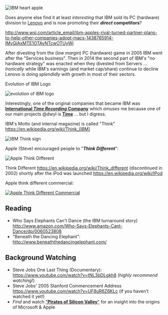 ![IBM heart apple](http://i.imgur.com/mhCyV75.png)

Does anyone else find it at least *interesting* that IBM
sold its PC (hardware) division to [Lenovo](https://en.wikipedia.org/wiki/Lenovo) and is now promoting their
**_direct_ competitors**?

http://www.wsj.com/article_email/ibm-apples-rival-turned-partner-plans-to-help-other-companies-adopt-macs-1438765914-lMyQjAxMTE1OTAyNTcwOTUyWj

After divesting from the (_low margin_) PC (hardware) game in 2005 IBM went after the "Services business". Then in 2014 the second part of IBM's "no hardware strategy" was enacted when they divested from Servers ...
*Ironically* while IBM's earnings (and market cap/share) continue to decline
Lenovo is doing *splendidly* with growth in most of their sectors.


Evolution of IBM Logo

![evolution of IBM logo](http://i.imgur.com/Se5nXW7.png)

Interestingly, one of the original companies that became IBM was
[**International _Time Recording_ Company**](https://en.wikipedia.org/wiki/Computing-Tabulating-Recording_Company#International_Time_Recording_Company) which *amuses* me
because one of our main projects @dwyl is [**Time**](https://github.com/dwyl/time) ... but I digress.

IBM's Motto (and internal magazine) is called "Think"
https://en.wikipedia.org/wiki/Think_(IBM)

![IBM Think sign](http://i.imgur.com/rUzwLW9.jpg)

Apple (Steve) encouraged people to "***Think Different***":

![Apple Think Different](https://upload.wikimedia.org/wikipedia/commons/thumb/d/d0/Apple_logo_Think_Different_vectorized.svg/2000px-Apple_logo_Think_Different_vectorized.svg.png)

Think Different https://en.wikipedia.org/wiki/Think_different
(discontinued in 2002) shortly after the iPod was launched https://en.wikipedia.org/wiki/IPod

Apple think different commercial:

[![Apple Think Different Commercial](http://i.imgur.com/krPWdU7.png)](https://www.youtube.com/watch?v=SswMzUWOiJg "Think Different Ad.")

## Reading

+ Who Says Elephants Can't Dance (the IBM turnaround story) http://www.amazon.com/Who-Says-Elephants-Cant-Dance/dp/0060523808
+ "Beneath the Dancing Elephant": http://www.beneaththedancingelephant.com/


## Background Watching

+ Steve Jobs One Last Thing (Documentary): https://www.youtube.com/watch?v=tNL3bDLgkh8 (*highly recommend watching!*)
+ Steve Jobs' 2005 Stanford Commencement Address https://www.youtube.com/watch?v=UF8uR6Z6KLc (if you haven't watched it yet!)
+ *Find* and watch ["**Pirates of Silicon Valley**"](https://www.youtube.com/results?search_query=pirates+of+silicon+valley) for an insight into the origins of Microsoft & Apple 
